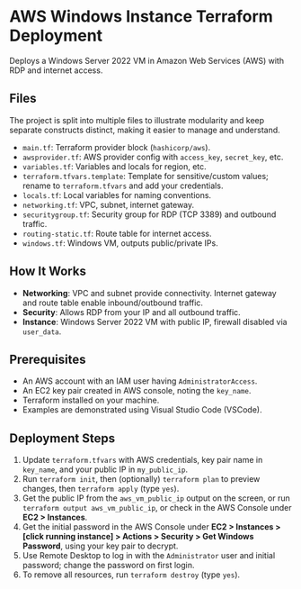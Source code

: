 # AWS Windows Instance Terraform Deployment

Deploys a Windows Server 2022 VM in Amazon Web Services (AWS) with RDP and internet access.

## Files
The project is split into multiple files to illustrate modularity and keep separate constructs distinct, making it easier to manage and understand.
- `main.tf`: Terraform provider block (`hashicorp/aws`).
- `awsprovider.tf`: AWS provider config with `access_key`, `secret_key`, etc.
- `variables.tf`: Variables and locals for region, etc.
- `terraform.tfvars.template`: Template for sensitive/custom values; rename to `terraform.tfvars` and add your credentials.
- `locals.tf`: Local variables for naming conventions.
- `networking.tf`: VPC, subnet, internet gateway.
- `securitygroup.tf`: Security group for RDP (TCP 3389) and outbound traffic.
- `routing-static.tf`: Route table for internet access.
- `windows.tf`: Windows VM, outputs public/private IPs.

## How It Works
- **Networking**: VPC and subnet provide connectivity. Internet gateway and route table enable inbound/outbound traffic.
- **Security**: Allows RDP from your IP and all outbound traffic.
- **Instance**: Windows Server 2022 VM with public IP, firewall disabled via `user_data`.

## Prerequisites
- An AWS account with an IAM user having `AdministratorAccess`.
- An EC2 key pair created in AWS console, noting the `key_name`.
- Terraform installed on your machine.
- Examples are demonstrated using Visual Studio Code (VSCode).

## Deployment Steps
1. Update `terraform.tfvars` with AWS credentials, key pair name in `key_name`, and your public IP in `my_public_ip`.
2. Run `terraform init`, then (optionally) `terraform plan` to preview changes, then `terraform apply` (type `yes`).
3. Get the public IP from the `aws_vm_public_ip` output on the screen, or run `terraform output aws_vm_public_ip`, or check in the AWS Console under **EC2 > Instances**.
4. Get the initial password in the AWS Console under **EC2 > Instances > [click running instance] > Actions > Security > Get Windows Password**, using your key pair to decrypt.
5. Use Remote Desktop to log in with the `Administrator` user and initial password; change the password on first login.
6. To remove all resources, run `terraform destroy` (type `yes`).